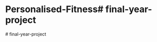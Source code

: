 # Personalised-Fitness#   f i n a l - y e a r - p r o j e c t  
 #   f i n a l - y e a r - p r o j e c t  
 